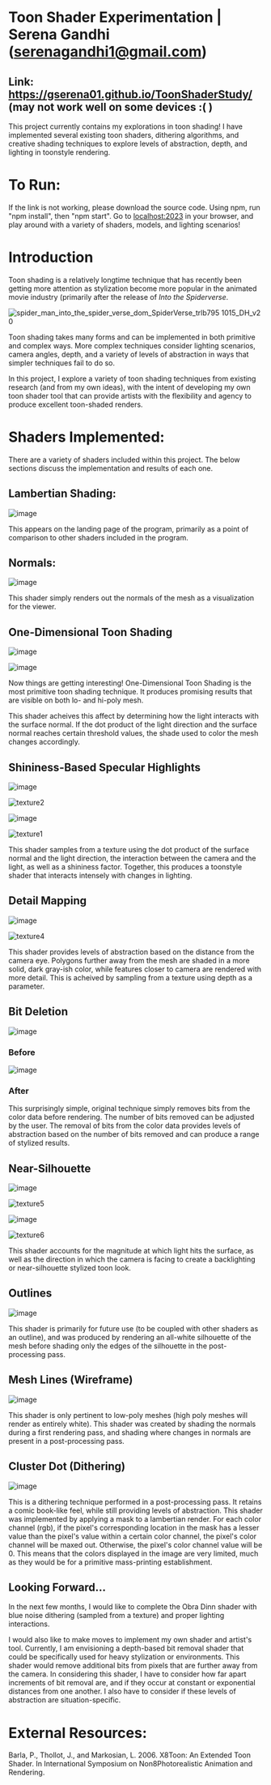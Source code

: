 # Toon Shader Experimentation | Serena Gandhi (serenagandhi1@gmail.com)
## Link: https://gserena01.github.io/ToonShaderStudy/ (may not work well on some devices :(   )

This project currently contains my explorations in toon shading! I have implemented several existing toon shaders, dithering algorithms, and creative shading techniques to explore levels of abstraction, depth, and lighting in toonstyle rendering.

# To Run:

If the link is not working, please download the source code. Using npm, run "npm install", then "npm start". Go to [localhost:2023](http://localhost:2023/) in your browser, and play around with a variety of shaders, models, and lighting scenarios!

# Introduction

Toon shading is a relatively longtime technique that has recently been getting more attention as stylization become more popular in the animated movie industry (primarily after the release of _Into the Spiderverse_. 

![spider_man_into_the_spider_verse_dom_SpiderVerse_trlb795 1015_DH_v2 0](https://user-images.githubusercontent.com/60444726/209175305-197138f2-6baa-48ef-8836-96e2a3ad208d.jpg)

Toon shading takes many forms and can be implemented in both primitive and complex ways. More complex techniques consider lighting scenarios, camera angles, depth, and a variety of levels of abstraction in ways that simpler techniques fail to do so.

In this project, I explore a variety of toon shading techniques from existing research (and from my own ideas), with the intent of developing my own toon shader tool that can provide artists with the flexibility and agency to produce excellent toon-shaded renders.

# Shaders Implemented:

There are a variety of shaders included within this project. The below sections discuss the implementation and results of each one.

## Lambertian Shading:

![image](https://user-images.githubusercontent.com/60444726/208586734-1dcae63c-bf68-4b2e-b583-e3a3e1438c74.png)

This appears on the landing page of the program, primarily as a point of comparison to other shaders included in the program.

## Normals:

![image](https://user-images.githubusercontent.com/60444726/208586840-d3d249a8-96f7-4cc0-a736-6c92128dada2.png)

This shader simply renders out the normals of the mesh as a visualization for the viewer.

## One-Dimensional Toon Shading

![image](https://user-images.githubusercontent.com/60444726/208587054-1a6b03bf-6e55-49b7-abdb-360843d7d923.png)

![image](https://user-images.githubusercontent.com/60444726/208587127-d863915d-7ffc-480a-ac5e-46533d84c2d0.png)

Now things are getting interesting! One-Dimensional Toon Shading is the most primitive toon shading technique. It produces promising results that are visible on both lo- and hi-poly mesh. 

This shader acheives this affect by determining how the light interacts with the surface normal. If the dot product of the light direction and the surface normal reaches certain threshold values, the shade used to color the mesh changes accordingly.

## Shininess-Based Specular Highlights

![image](https://user-images.githubusercontent.com/60444726/208587651-ff87a5f2-98d2-460d-ad6b-5d553f4d6e82.png)

![texture2](https://user-images.githubusercontent.com/60444726/208588083-40738f26-465a-4cdb-947d-6777470756fe.png)

![image](https://user-images.githubusercontent.com/60444726/208587694-8dee8d4a-8f3c-4a73-b10f-ceb56dafd7fb.png)

![texture1](https://user-images.githubusercontent.com/60444726/208588105-2bc39c73-64b9-49a5-a6ff-bf1de9ed776a.png)

This shader samples from a texture using the dot product of the surface normal and the light direction, the interaction between the camera and the light, as well as a shininess factor. Together, this produces a toonstyle shader that interacts intensely with changes in lighting.

## Detail Mapping

![image](https://user-images.githubusercontent.com/60444726/208588607-68ddcae5-de20-4471-a685-7b3f8ef012ee.png)

![texture4](https://user-images.githubusercontent.com/60444726/208588629-e2e5edfb-ce3d-4feb-b084-790f660be8c5.png)

This shader provides levels of abstraction based on the distance from the camera eye. Polygons further away from the mesh are shaded in a more solid, dark gray-ish color, while features closer to camera are rendered with more detail. This is acheived by sampling from a texture using depth as a parameter.

## Bit Deletion

![image](https://user-images.githubusercontent.com/60444726/208588992-f73f16bf-1fb2-496c-a09c-a956992541cf.png)

### Before

![image](https://user-images.githubusercontent.com/60444726/208588926-57d4b2c2-cef8-45b9-9271-25c9fea92db5.png)

### After

This surprisingly simple, original technique simply removes bits from the color data before rendering. The number of bits removed can be adjusted by the user. The removal of bits from the color data provides levels of abstraction based on the number of bits removed and can produce a range of stylized results.

## Near-Silhouette

![image](https://user-images.githubusercontent.com/60444726/209168863-d0939b06-81c0-48b4-82aa-0c5ddb065946.png)

![texture5](https://user-images.githubusercontent.com/60444726/209168899-7947e7e9-1805-4e2c-89a4-d4c260d58cc1.png)

![image](https://user-images.githubusercontent.com/60444726/209168966-0bc8a69b-0f94-43cb-860d-fa52b4c22204.png)

![texture6](https://user-images.githubusercontent.com/60444726/209168977-17eda46a-1ad9-4e97-89e1-c2ca4765a88c.png)

This shader accounts for the magnitude at which light hits the surface, as well as the direction in which the camera is facing to create a backlighting or near-silhouette stylized toon look.

## Outlines

![image](https://user-images.githubusercontent.com/60444726/209169730-570a5815-0c37-4ada-8b00-7dd3de69001b.png)

This shader is primarily for future use (to be coupled with other shaders as an outline), and was produced by rendering an all-white silhouette of the mesh before shading only the edges of the silhouette in the post-processing pass.

## Mesh Lines (Wireframe)

![image](https://user-images.githubusercontent.com/60444726/209170129-97b1be69-55e1-423d-abaf-4698c6aa9cae.png)
 
This shader is only pertinent to low-poly meshes (high poly meshes will render as entirely white). This shader was created by shading the normals during a first rendering pass, and shading where changes in normals are present in a post-processing pass.

## Cluster Dot (Dithering)

![image](https://user-images.githubusercontent.com/60444726/209170736-598307a4-e050-4533-80e0-172873b0f2bf.png)

This is a dithering technique performed in a post-processing pass. It retains a comic book-like feel, while still providing levels of abstraction. This shader was implemented by applying a mask to a lambertian render. For each color channel (rgb), if the pixel's corresponding location in the mask has a lesser value than the pixel's value within a certain color channel, the pixel's color channel will be maxed out. Otherwise, the pixel's color channel value will be 0. This means that the colors displayed in the image are very limited, much as they would be for a primitive mass-printing establishment.

## Looking Forward...

In the next few months, I would like to complete the Obra Dinn shader with blue noise dithering (sampled from a texture) and proper lighting interactions.

I would also like to make moves to implement my own shader and artist's tool. Currently, I am envisioning a depth-based bit removal shader that could be specifically used for heavy stylization or environments. This shader would remove additional bits from pixels that are further away from the camera. In considering this shader, I have to consider how far apart increments of bit removal are, and if they occur at constant or exponential distances from one another. I also have to consider if these levels of abstraction are situation-specific.

# External Resources:

Barla, P., Thollot, J., and Markosian, L. 2006. X8Toon: An Extended Toon Shader. In International
Symposium on Non8Photorealistic Animation and Rendering.

